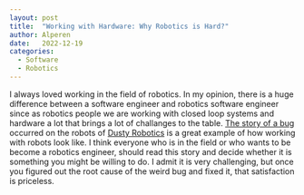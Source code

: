 ```yaml
---
layout: post
title:  "Working with Hardware: Why Robotics is Hard?"
author: Alperen
date:   2022-12-19
categories:
  - Software
  - Robotics
---
```


I always loved working in the field of robotics. In my opinion, there is a huge difference between a software engineer and robotics software engineer since as robotics people we are working with closed loop systems and hardware a lot that brings a lot of challanges to the table. [The story of a bug](https://twitter.com/tessalau/status/1604018884662951938) occurred on the robots of [Dusty Robotics](https://www.dustyrobotics.com/) is a great example of how working with robots look like. I think everyone who is in the field or who wants to be become a robotics engineer, should read this story and decide whether it is something you might be willing to do. I admit it is very challenging, but once you figured out the root cause of the weird bug and fixed it, that satisfaction is priceless. 

<center> 
  <script type='text/javascript' src='https://storage.ko-fi.com/cdn/widget/Widget_2.js'></script><script type='text/javascript' style="text-align:center">kofiwidget2.init('Buy Me a Coffee', '#e08428', 'V7V3IDOGW');kofiwidget2.draw();</script> 
</center>